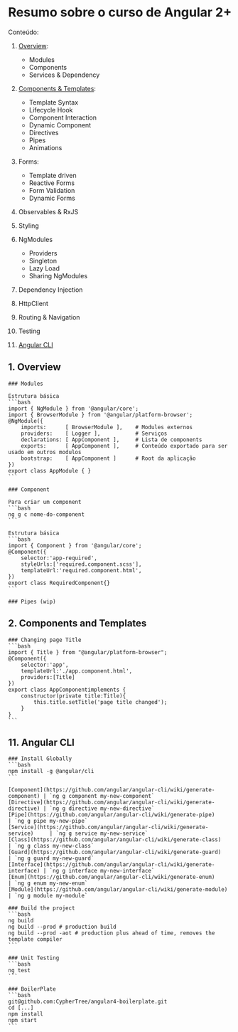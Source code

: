 # Resumo sobre o curso de Angular 2+

Conteúdo:

1. [Overview](#overview):
    - Modules
    - Components
    - Services & Dependency

2. [Components & Templates](#components-and-templates):
    - Template Syntax
    - Lifecycle Hook
    - Component Interaction
    - Dynamic Component
    - Directives
    - Pipes
    - Animations

3. Forms:
    - Template driven
    - Reactive Forms
    - Form Validation
    - Dynamic Forms

4. Observables & RxJS

5. Styling

6. NgModules
    - Providers
    - Singleton
    - Lazy Load
    - Sharing NgModules

7. Dependency Injection

8. HttpClient

9. Routing & Navigation

10. Testing

11. [Angular CLI](#angular-cli)


## 1. Overview

    ### Modules

    Estrutura básica
    ```bash
    import { NgModule } from '@angular/core';
    import { BrowserModule } from '@angular/platform-browser';
    @NgModule({
        imports:      [ BrowserModule ],    # Modules externos
        providers:    [ Logger ],           # Serviços
        declarations: [ AppComponent ],     # Lista de components
        exports:      [ AppComponent ],     # Conteúdo exportado para ser usado em outros modulos
        bootstrap:    [ AppComponent ]      # Root da aplicação
    })
    export class AppModule { }
    ```

    ### Component
    
    Para criar um component
    ```bash
    ng g c nome-do-component
    ```
    
    Estrutura básica
    ```bash
    import { Component } from '@angular/core';
    @Component({
        selector:'app-required',
        styleUrls:['required.component.scss'],
        templateUrl:'required.component.html',
    })
    export class RequiredComponent{}
    ```

    ### Pipes (wip)

## 2. Components and Templates

    ### Changing page Title
    ```bash
    import { Title } from "@angular/platform-browser";
    @Component({
        selector:'app',
        templateUrl:'./app.component.html',
        providers:[Title]
    })
    export class AppComponentimplements {
        constructor(private title:Title){
            this.title.setTitle('page title changed');
        }
    }
    ```

## 11. Angular CLI

    ### Install Globally
    ```bash
    npm install -g @angular/cli
    ```

    [Component](https://github.com/angular/angular-cli/wiki/generate-component) | `ng g component my-new-component`
    [Directive](https://github.com/angular/angular-cli/wiki/generate-directive) | `ng g directive my-new-directive`
    [Pipe](https://github.com/angular/angular-cli/wiki/generate-pipe)           | `ng g pipe my-new-pipe`
    [Service](https://github.com/angular/angular-cli/wiki/generate-service)     | `ng g service my-new-service`
    [Class](https://github.com/angular/angular-cli/wiki/generate-class)         | `ng g class my-new-class`
    [Guard](https://github.com/angular/angular-cli/wiki/generate-guard)         | `ng g guard my-new-guard`
    [Interface](https://github.com/angular/angular-cli/wiki/generate-interface) | `ng g interface my-new-interface`
    [Enum](https://github.com/angular/angular-cli/wiki/generate-enum)           | `ng g enum my-new-enum`
    [Module](https://github.com/angular/angular-cli/wiki/generate-module)       | `ng g module my-module`

    ### Build the project
    ```bash
    ng build
    ng build --prod # production build
    ng build --prod -aot # production plus ahead of time, removes the template compiler 
    ```

    ### Unit Testing
    ```bash
    ng test
    ```

    ### BoilerPlate
    ```bash
    git@github.com:CypherTree/angular4-boilerplate.git
    cd [...]
    npm install
    npm start
    ```
